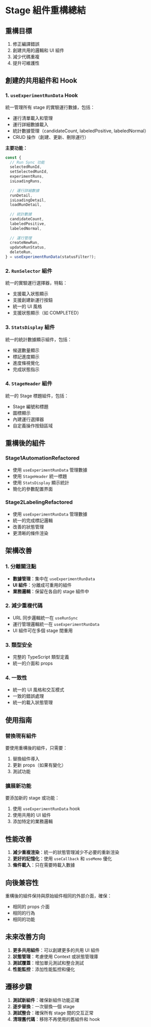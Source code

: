 # Stage 組件重構總結

## 重構目標
1. 修正編譯錯誤
2. 創建共用的邏輯和 UI 組件
3. 減少代碼重複
4. 提升可維護性

## 創建的共用組件和 Hook

### 1. `useExperimentRunData` Hook
統一管理所有 stage 的實驗運行數據，包括：
- 運行清單載入和管理
- 運行詳細數據載入
- 統計數據管理（candidateCount, labeledPositive, labeledNormal）
- CRUD 操作（創建、更新、刪除運行）

**主要功能：**
```typescript
const {
  // Run Sync 功能
  selectedRunId,
  setSelectedRunId,
  experimentRuns,
  isLoadingRuns,
  
  // 運行詳細數據
  runDetail,
  isLoadingDetail,
  loadRunDetail,
  
  // 統計數據
  candidateCount,
  labeledPositive,
  labeledNormal,
  
  // 運行管理
  createNewRun,
  updateRunStatus,
  deleteRun,
} = useExperimentRunData(statusFilter?);
```

### 2. `RunSelector` 組件
統一的實驗運行選擇器，特點：
- 支援載入狀態顯示
- 支援創建新運行按鈕
- 統一的 UI 風格
- 支援狀態顯示（如 COMPLETED）

### 3. `StatsDisplay` 組件
統一的統計數據顯示組件，包括：
- 候選數量顯示
- 標記進度顯示
- 進度條視覺化
- 完成狀態指示

### 4. `StageHeader` 組件
統一的 Stage 標題組件，包括：
- Stage 編號和標題
- 圖標顯示
- 內建運行選擇器
- 自定義操作按鈕區域

## 重構後的組件

### Stage1AutomationRefactored
- 使用 `useExperimentRunData` 管理數據
- 使用 `StageHeader` 統一標題
- 使用 `StatsDisplay` 顯示統計
- 簡化的參數配置界面

### Stage2LabelingRefactored
- 使用 `useExperimentRunData` 管理數據
- 統一的完成標記邏輯
- 改善的狀態管理
- 更清晰的條件渲染

## 架構改善

### 1. 分離關注點
- **數據管理**：集中在 `useExperimentRunData`
- **UI 組件**：分離成可重用的組件
- **業務邏輯**：保留在各自的 stage 組件中

### 2. 減少重複代碼
- URL 同步邏輯統一在 `useRunSync`
- 運行管理邏輯統一在 `useExperimentRunData`
- UI 組件可在多個 stage 間重用

### 3. 類型安全
- 完整的 TypeScript 類型定義
- 統一的介面和 props

### 4. 一致性
- 統一的 UI 風格和交互模式
- 一致的錯誤處理
- 統一的載入狀態管理

## 使用指南

### 替換現有組件
要使用重構後的組件，只需要：
1. 替換組件導入
2. 更新 props（如果有變化）
3. 測試功能

### 擴展新功能
要添加新的 stage 或功能：
1. 使用 `useExperimentRunData` hook
2. 使用共用的 UI 組件
3. 添加特定的業務邏輯

## 性能改善

1. **減少重複渲染**：統一的狀態管理減少不必要的重新渲染
2. **更好的記憶化**：使用 `useCallback` 和 `useMemo` 優化
3. **條件載入**：只在需要時載入數據

## 向後兼容性

重構後的組件保持與原始組件相同的外部介面，確保：
- 相同的 props 介面
- 相同的行為
- 相同的功能

## 未來改善方向

1. **更多共用組件**：可以創建更多的共用 UI 組件
2. **狀態管理**：考慮使用 Context 或狀態管理庫
3. **測試覆蓋**：增加單元測試和整合測試
4. **性能監控**：添加性能監控和優化

## 遷移步驟

1. **測試新組件**：確保新組件功能正確
2. **逐步替換**：一次替換一個 stage
3. **測試整合**：確保所有 stage 間的交互正常
4. **清理舊代碼**：移除不再使用的舊組件和 hook
